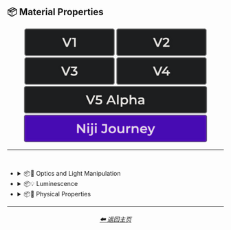<h2>📦 Material Properties</h2>

<div align="center">

[<img src="/Images/Repo_Parts/Buttons/Version_Buttons/button_version_V1_inactive.webp?raw=true" alt="MidJourney V1" height="64" />](/Pages/MJ_V1/Style_Pages/Sphere/Material_Properties.md)
[<img src="/Images/Repo_Parts/Buttons/Version_Buttons/button_version_V2_inactive.webp?raw=true" alt="MidJourney V2" height="64" />](/Pages/MJ_V2/Style_Pages/Sphere/Material_Properties.md)
[<img src="/Images/Repo_Parts/Buttons/Version_Buttons/button_version_V3_inactive.webp?raw=true" alt="MidJourney V3" height="64" />](/Pages/MJ_V3/Style_Pages/Just_The_Style/Material_Properties.md)
[<img src="/Images/Repo_Parts/Buttons/Version_Buttons/button_version_V4_inactive.webp?raw=true" alt="MidJourney V4" height="64" />](/Pages/MJ_V4/Style_Pages/Just_The_Style/Material_Properties.md)
<br>
[<img src="/Images/Repo_Parts/Buttons/Version_Buttons/button_version_V5_Alpha_inactive_half.webp?raw=true" alt="MidJourney V5" height="64" />](/Pages/MJ_V5/Style_Pages/Just_The_Style/Material_Properties.md)
[<img src="/Images/Repo_Parts/Buttons/Version_Buttons/button_version_niji_active_half.webp?raw=true" alt="Niji Journey" height="64" />](/Pages/Niji_Journey/Style_Pages/Material_Properties.md)


</div>

<hr>
<br>


- <details><summary>📦🏮 Optics and Light Manipulation</summary><p><div align="center">

    | Glitter |
    | :-: |
    | <img src="/Images/Niji_Journey/MidJourney_Styles/Glitter.webp?raw=true" width="256" /> |

    </div></p></details>


- <details><summary>📦💡 Luminescence</summary><p><div align="center">

    | Glow-In-The-Dark |
    | :-: |
    | <img src="/Images/Niji_Journey/MidJourney_Styles/Glow-In-The-Dark.webp?raw=true" width="256" /> |

    </div></p></details>


- <details><summary>📦🧽 Physical Properties</summary><p><div align="center">

    | Cracked |
    | :-: |
    | <img src="/Images/Niji_Journey/MidJourney_Styles/Cracked.webp?raw=true" width="256" /> |

    </div></p></details>

<hr>
<div align="center">
    <h6><a href="/README.md">⬅ 返回主页</a></h6>
</div>